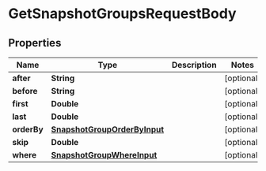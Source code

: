 

# GetSnapshotGroupsRequestBody


## Properties

Name | Type | Description | Notes
------------ | ------------- | ------------- | -------------
**after** | **String** |  |  [optional]
**before** | **String** |  |  [optional]
**first** | **Double** |  |  [optional]
**last** | **Double** |  |  [optional]
**orderBy** | [**SnapshotGroupOrderByInput**](SnapshotGroupOrderByInput.md) |  |  [optional]
**skip** | **Double** |  |  [optional]
**where** | [**SnapshotGroupWhereInput**](SnapshotGroupWhereInput.md) |  |  [optional]



